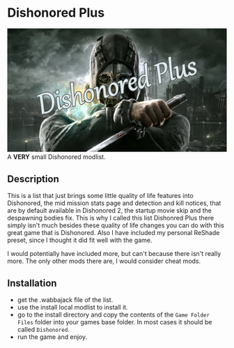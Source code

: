 # Dishonored Plus

![Dishonored Plus](./assets/images/Dishonored_Plus.png)
A **VERY** small Dishonored modlist.

## Description

This is a list that just brings some little quality of life features into Dishonored, the mid mission stats page and detection and kill notices, that are by default available in Dishonored 2, the startup movie skip and the despawning bodies fix. This is why I called this list Dishonred Plus there simply isn't much besides these quality of life changes you can do with this great game that is Dishonored.
Also I have included my personal ReShade preset, since I thought it did fit well with the game.

I would potentially have included more, but can't because there isn't really more.
The only other mods there are, I would consider cheat mods.

## Installation

- get the .wabbajack file of the list.
- use the install local modlist to install it.
- go to the install directory and copy the contents of the `Game Folder Files` folder into your games base folder. In most cases it should be called `Dishonored`.
- run the game and enjoy.
